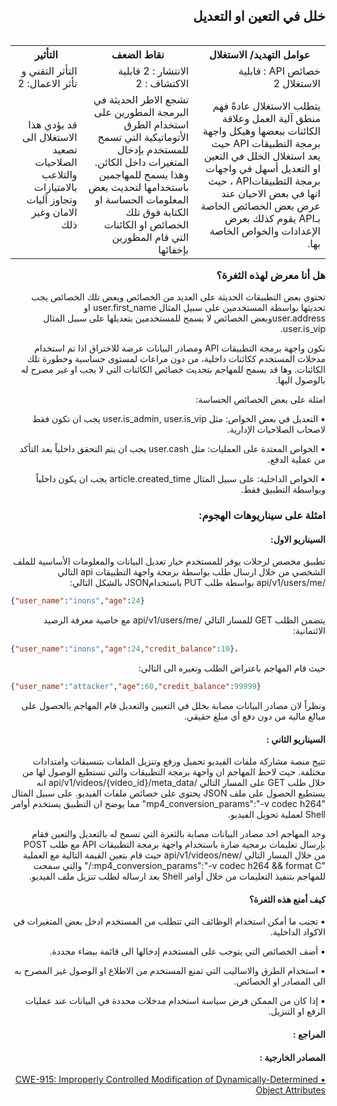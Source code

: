 <h2 dir='rtl' align='right'>خلل في التعين او التعديل  </h2>

<table dir='rtl' align="right">
  <tr>
    <th>عوامل التهديد/ الاستغلال  </th>
    <th> نقاط الضعف </th>
    <th> التأثير </th>
    <tr>
    <td> خصائص API : قابلية الاستغلال 2 </td>
    <td> الانتشار : 2 قابلية الاكتشاف : 2  </td>
    <td> التأثر التقني و تأثر الاعمال: 2 </td>
  </tr> 
     <td> يتطلب الاستغلال عادةً فهم منطق آلية العمل وعلاقة الكائنات ببعضها وهيكل واجهة برمجة التطبيقات API حيث يعد استغلال الخلل في التعين او التعديل  أسهل في واجهات برمجة التطبيقاتAPI  ، حيث انها في بعض الاحيان عند عرض بعض الخصائص الخاصة بـAPI يقوم كذلك بعرض الإعدادات والخواص الخاصة بها. </td>
    <td> تشجع الاطر الحديثة في البرمجة المطورين على استخدام الطرق الأتوماتيكية التي تسمح للمستخدم بإدخال المتغيرات داخل الكائن. وهذا يسمح للمهاجمين باستخدامها لتحديث بعض المعلومات الحساسة او الكتابة فوق تلك الخصائص او الكائنات التي قام المطورين بإخفائها  </td>
    <td> قد يؤدي هذا الاستغلال الى تصعيد الصلاحيات والتلاعب بالامتيازات وتجاوز آليات الامان وغير ذلك   </td>    
  </tr>
  </table>


<h3 dir='rtl' align='right'>هل أنا معرض لهذه الثغرة؟</h3>

<p dir='rtl' align='right'> تحتوي بعض التطبيقات الحديثة على العديد من الخصائص وبعض تلك الخصائص يجب تحديثها بواسطة المستخدمين على سبيل المثال user.first_name  او  user.addressوبعض الخصائص لا يسمح للمستخدمين بتعديلها على سبيل المثال user.is_vip.

<p dir='rtl' align='right'> تكون واجهة برمجة التطبيقات API ومصادر البيانات عرضة للاختراق اذا تم استخدام مدخلات المستخدم ككائنات داخلية، من دون مراعات لمستوى حساسية وخطورة تلك الكائنات. وها قد يسمح للمهاجم بتحديث خصائص الكائنات التي لا يجب او غير مصرح له بالوصول اليها.

<p dir='rtl' align='right'> امثلة على بعض الخصائص الحساسة: 

<p dir='rtl' align='right'>▪️  التعديل في بعض الخواص: مثل user.is_admin, user.is_vip يجب ان تكون فقط لاصحاب الصلاحيات الإدارية.
<p dir='rtl' align='right'>▪️ الخواص المعتدة على العمليات: مثل user.cash يجب ان يتم التحقق داخلياً بعد التأكد من عملية الدفع.
<p dir='rtl' align='right'>▪️ الخواص الداخلية: على سبيل المثال article.created_time يجب ان يكون داخلياً وبواسطة التطبيق فقط.


<h3 dir='rtl' align='right'> امثلة على سيناريوهات الهجوم: </h3>

<h4 dir='rtl' align='right'>السيناريو الاول: </h4>

<p dir='rtl' align='right'> تطبيق مخصص لرحلات يوفر للمستخدم خيار تعديل البيانات والمعلومات الأساسية للملف الشخصي من خلال ارسال طلب بواسطة برمجة واجهة التطبيقات api التالي /api/v1/users/me بواسطة طلب PUT باستخدامJSON بالشكل التالي: 

```json
{"user_name":"inons","age":24}
```
<p dir='rtl' align='right'> يتضمن الطلب GET للمسار التالي /api/v1/users/me مع خاصية معرفة الرصيد الائتمانية: 

```json
{"user_name":"inons","age":24,"credit_balance":10}.
```

<p dir='rtl' align='right'> حيث قام المهاجم باعتراض الطلب وتغيره الى التالي:   
    
```json
{"user_name":"attacker","age":60,"credit_balance":99999}
```

<p dir='rtl' align='right'> ونظراً لان مصادر البيانات مصابة بخلل في التعيين والتعديل قام المهاجم بالحصول على مبالغ مالية من دون دفع أي مبلغ حقيقي.

<h4 dir='rtl' align='right'>السيناريو الثاني : </h4>

<p dir='rtl' align='right'> تتيح منصة مشاركة ملفات الفيديو تحميل ورفع وتنزيل الملفات بتنسيقات وامتدادات مختلفة. حيث لاحظ المهاجم ان واجهة برمجة التطبيقات والتي تستطيع الوصول لها من خلال طلب GET على المسار التالي /api/v1/videos/{video_id}/meta_data انه يستطيع الحصول على ملف JSON يحتوي على خصائص ملفات الفيديو. على سبيل المثال "mp4_conversion_params":"-v codec h264" مما يوضح ان التطبيق يستخدم أوامر Shell لعملية تحويل الفيديو.

<p dir='rtl' align='right'>  وجد المهاجم احد مصادر البيانات مصابة بالثغرة التي تسمح له بالتعديل والتعين فقام بإرسال تعليمات برمجية ضارة باستخدام واجهة برمجة التطبيقات API مع طلب POST من خلال المسار التالي /api/v1/videos/new حيث قام بتعين القيمة التالية مع العملية "mp4_conversion_params":"-v codec h264 && format C:/" والتي سمحت للمهاجم بتنفيذ التعليمات من خلال أوامر Shell بعد ارساله لطلب تنزيل ملف الفيديو.  

<h4 dir='rtl' align='right'>كيف أمنع هذه الثغرة؟ </h4>

<p dir='rtl' align='right'>▪️ تجنب ما أمكن استخدام الوظائف التي تتطلب من المستخدم ادخل بعض المتغيرات في الاكواد الداخلية.
<p dir='rtl' align='right'>▪️ أضف الخصائص التي يتوجب على المستخدم إدخالها الى قائمة بيضاء محددة.
<p dir='rtl' align='right'>▪️ استخدام الطرق والاساليب التي تمنع المستخدم من الاطلاع او الوصول غير المصرح به الى المصادر او الخصائص.
<p dir='rtl' align='right'>▪️ إذا كان من الممكن فرض سياسة استخدام مدخلات محددة في البيانات عند عمليات الرفع او التنزيل.


<h4 dir='rtl' align='right'>المراجع :  </h4>
<h4 dir='rtl' align='right'>المصادر الخارجية :   </h4>

[<p dir='rtl' align='right'>▪️ CWE-915: Improperly Controlled Modification of Dynamically-Determined Object Attributes </p>](https://cwe.mitre.org/data/definitions/915.html)
